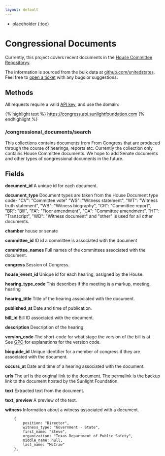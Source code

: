 ```yaml
---
layout: default
---
```



* placeholder
{:toc}

# Congressional Documents

Currently, this project covers recent documents in the [House Committee Repositoryy](http://docs.house.gov/Committee/Committees.aspx).  

The information is sourced from the bulk data at [github.com/unitedstates](https://github.com/unitedstates/congress). Feel free to [open a ticket](https://github.com/unitedstates/congress/issues/new) with any bugs or suggestions.


## Methods

All requests require a valid [API key](index.html#parameters/api-key), and use the domain:

{% highlight text %}
https://congress.api.sunlightfoundation.com
{% endhighlight %}

### /congressional_documents/search

This collections contains documents from From Congress that are produced through the course of hearings, reports etc. Currently the collection only contains House Committee documents. We hope to add Senate documents and other types of congressional documents in the future.

## Fields

**document_id**
A unique id for each document.

**document_type**
Document types are taken from the House Document type code- "CV": "Committee vote" "WS": "Witness statement", "WT": "Witness truth statement", "WB": "Witness biography", "CR": "Committee report", "BR": "Bill", "FA": "Floor amendment",
"CA": "Committee amendment", "HT": "Transcript", "WD": "Witness document" and "other" is used for all other documents.

**chamber**
house or senate

**committee_id**
ID id a committee is associated with the document

**committee_names**
Full names of the committees associated with the document.

**congress**
Session of Congress.

**house_event_id**
Unique id for each hearing, assigned by the House.

**hearing_type_code**
This describes if the meeting is a markup, meeting, hearing

**hearing_title**
Title of the hearing associated with the document.

**published_at**
Date and time of publication.

**bill_id**
Bill ID associated with the document. 

**description**
Description of the hearing.

**version_code**
The short-code for what stage the version of the bill is at. See [GPO](http://www.gpo.gov/help/about_congressional_bills.htm) for explanations for the version code.

**bioguide_id**
Unique identifier for a member of congress if they are associated with the document.

**occurs_at**
Date and time of a hearing associated with the document. 

**urls**
The url is the original link to the document. The permalink is the backup link to the document hosted by the Sunlight Foundation. 

**text**
Extracted text from the document.

**text_preview**
A preview of the text. 

**witness**
Information about a witness associated with a document.

```
	{
		position: "Director",
		witness_type: "Government - State",
		first_name: "Steve",
		organization: "Texas Department of Public Safety",
		middle_name: null,
		last_name: "McCraw"
	},
```
